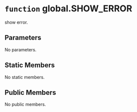 # `function` global.SHOW_ERROR
show error.

## Parameters
No parameters.

## Static Members
No static members.

## Public Members
No public members.
